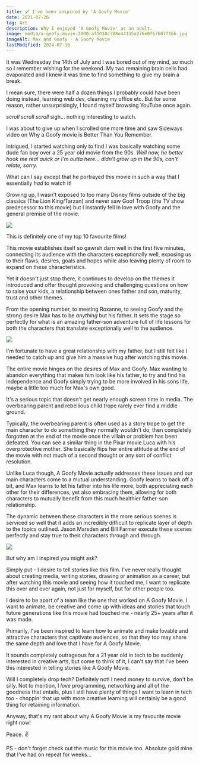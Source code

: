 ```yaml
---
title: 🖌️ I've been inspired by 'A Goofy Movie'
date: 2021-07-26
tag: Art
description: Why I enjoyed 'A Goofy Movie' as an adult.
image: media/a-goofy-movie-2000-af1010c308e44155a276e0f67b07f166.jpg
imageAlt: Max and Goofy - A Goofy Movie
lastModified: 2024-07-16
---
```


It was Wednesday the 14th of July and I was bored out of my mind, so much so I remember wishing for the weekend. My two remaining brain cells had evaporated and I knew it was time to find something to give my brain a break.

I mean sure, there were half a dozen things I probably could have been doing instead, learning web dev, cleaning my office etc. But for some reason, rather unsurprisingly, I found myself browsing YouTube once again.

_scroll_ _scroll_ _scroll_ sigh... nothing interesting to watch.

I was about to give up when I scrolled one more time and saw Sideways video on Why a Goofy movie is Better Than You Remember.

Intrigued, I started watching only to find I was basically watching some dude fan boy over a 25 year old movie from the 90s. _Well now, he better hook me real quick or I'm outta here... didn't grow up in the 90s, can't relate, sorry._

What can I say except that he portrayed this movie in such a way that I essentially _had_ to watch it!

Growing up, I wasn't exposed to too many Disney films outside of the big classics (The Lion King/Tarzan) and never saw Goof Troop (the TV show predecessor to this movie) but I instantly fell in love with Goofy and the general premise of the movie.

![](/media/ducktales-a-goofy-movie-powerline-1213971-1280x0-1.jpeg)

This is definitely one of my top 10 favourite films!

This movie establishes itself so gawrsh darn well in the first five minutes, connecting its audience with the characters exceptionally well, exposing us to their flaws, desires, goals and hopes while also leaving plenty of room to expand on these characteristics.

Yet it doesn't just stop there, it continues to develop on the themes it introduced and offer thought provoking and challenging questions on how to raise your kids, a relationship between ones father and son, maturity, trust and other themes.

From the opening number, to meeting Roxanne, to seeing Goofy and the strong desire Max has to be _anything_ but his father. It sets the stage so perfectly for what is an amazing father-son adventure full of life lessons for both the characters that translate exceptionally well to the audience.

![](/media/a-goofy-movie-max-big-foot-and-goofy.jpg)

I'm fortunate to have a great relationship with my father, but I still felt like I needed to catch up and give him a massive hug after watching this movie.

The entire movie hinges on the desires of Max and Goofy. Max wanting to abandon everything that makes him look like his father, to try and find his independence and Goofy simply trying to be more involved in his sons life, maybe a little too much for Max's own good.

It's a serious topic that doesn't get nearly enough screen time in media. The overbearing parent and rebellious child trope rarely ever find a middle ground.

Typically, the overbearing parent is often used as a story trope to get the main character to do something they normally wouldn't do, then completely forgotten at the end of the movie once the villain or problem has been defeated. You can see a similar thing in the Pixar movie Luca with his overprotective mother. She basically flips her entire attitude at the end of the movie with not much of a second thought or any sort of conflict resolution.

Unlike Luca though, A Goofy Movie actually addresses these issues and our main characters come to a mutual understanding. Goofy learns to back off a bit, and Max learns to let his father into his life more, both appreciating each other for their differences, yet also embracing them, allowing for both characters to mutually benefit from this much healthier father-son relationship.

The dynamic between these characters in the more serious scenes is serviced so well that it adds an incredibly difficult to replicate layer of depth to the topics outlined. Jason Marsden and Bill Farmer execute these scenes perfectly and stay true to their characters through and through.

![](/media/0f92b16b782807c21c8bdae5c7316e84.jpg)

But why am I inspired you might ask?

Simply put - I desire to tell stories like this film. I've never really thought about creating media, writing stories, drawing or animation as a career, but after watching this movie and seeing how it touched me, I want to replicate this over and over again, not just for myself, but for other people too.

I desire to be apart of a team like the one that worked on A Goofy Movie. I want to animate, be creative and come up with ideas and stories that touch future generations like this movie had touched me - nearly 25+ years after it was made.

Primarily, I've been inspired to learn how to animate and make lovable and attractive characters that captivate audiences, so that they too may share the same depth and love that I have for A Goofy Movie.

It sounds completely outrageous for a 21 year old in tech to be suddenly interested in creative arts, but come to think of it, I can't say that I've been this interested in telling stories like A Goofy Movie.

Will I completely drop tech? Definitely not! I need money to survive, don't be silly. Not to mention, I _love_ programming, networking and all of the goodness that entails, plus I still have plenty of things I want to learn in tech too - choppin' that up with more creative learning will certainly be a good thing for retaining information.

Anyway, that's my rant about why A Goofy Movie is my favourite movie right now!

Peace. ✌️

PS - don't forget check out the music for this movie too. Absolute gold mine that I've had on repeat for weeks...
